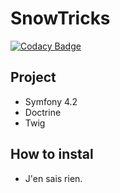 # SnowTricks

[![Codacy Badge](https://api.codacy.com/project/badge/Grade/45ff1214e55a46bdab5e87c787ece7bf)](https://app.codacy.com/app/ludovicjj/p6-snowtricks?utm_source=github.com&utm_medium=referral&utm_content=ludovicjj/p6-snowtricks&utm_campaign=Badge_Grade_Dashboard)

## Project

*  Symfony 4.2
*  Doctrine
*  Twig

## How to instal

*  J'en sais rien.
